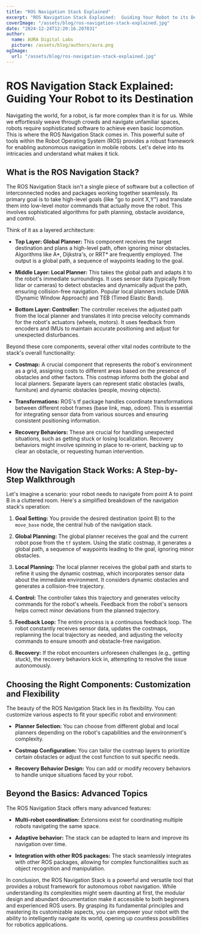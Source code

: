 ```yaml
---
title: "ROS Navigation Stack Explained"
excerpt: "ROS Navigation Stack Explained:  Guiding Your Robot to its Destination  Navigating the world, for a robot, is far more complex than it is for us.  W"
coverImage: "/assets/blog/ros-navigation-stack-explained.jpg"
date: "2024-12-24T12:20:16.207831"
author:
  name: AURA Digital Labs
  picture: /assets/blog/authors/aura.png
ogImage:
  url: "/assets/blog/ros-navigation-stack-explained.jpg"
---
```


# ROS Navigation Stack Explained:  Guiding Your Robot to its Destination

Navigating the world, for a robot, is far more complex than it is for us.  While we effortlessly weave through crowds and navigate unfamiliar spaces, robots require sophisticated software to achieve even basic locomotion.  This is where the ROS Navigation Stack comes in.  This powerful suite of tools within the Robot Operating System (ROS) provides a robust framework for enabling autonomous navigation in mobile robots.  Let's delve into its intricacies and understand what makes it tick.

## What is the ROS Navigation Stack?

The ROS Navigation Stack isn't a single piece of software but a collection of interconnected nodes and packages working together seamlessly.  Its primary goal is to take high-level goals (like "go to point X,Y") and translate them into low-level motor commands that actually move the robot.  This involves sophisticated algorithms for path planning, obstacle avoidance, and control.

Think of it as a layered architecture:

* **Top Layer: Global Planner:** This component receives the target destination and plans a high-level path, often ignoring minor obstacles.  Algorithms like A*, Dijkstra's, or RRT* are frequently employed.  The output is a global path, a sequence of waypoints leading to the goal.

* **Middle Layer: Local Planner:**  This takes the global path and adapts it to the robot's immediate surroundings. It uses sensor data (typically from lidar or cameras) to detect obstacles and dynamically adjust the path, ensuring collision-free navigation.  Popular local planners include DWA (Dynamic Window Approach) and TEB (Timed Elastic Band).

* **Bottom Layer: Controller:** The controller receives the adjusted path from the local planner and translates it into precise velocity commands for the robot's actuators (wheels, motors).  It uses feedback from encoders and IMUs to maintain accurate positioning and adjust for unexpected disturbances.

Beyond these core components, several other vital nodes contribute to the stack's overall functionality:

* **Costmap:** A crucial component that represents the robot's environment as a grid, assigning costs to different areas based on the presence of obstacles and other factors.  This costmap informs both the global and local planners.  Separate layers can represent static obstacles (walls, furniture) and dynamic obstacles (people, moving objects).

* **Transformations:**  ROS's tf package handles coordinate transformations between different robot frames (base link, map, odom).  This is essential for integrating sensor data from various sources and ensuring consistent positioning information.

* **Recovery Behaviors:**  These are crucial for handling unexpected situations, such as getting stuck or losing localization.  Recovery behaviors might involve spinning in place to re-orient, backing up to clear an obstacle, or requesting human intervention.

## How the Navigation Stack Works: A Step-by-Step Walkthrough

Let's imagine a scenario: your robot needs to navigate from point A to point B in a cluttered room.  Here's a simplified breakdown of the navigation stack's operation:

1. **Goal Setting:** You provide the desired destination (point B) to the `move_base` node, the central hub of the navigation stack.

2. **Global Planning:** The global planner receives the goal and the current robot pose from the `tf` system.  Using the static costmap, it generates a global path, a sequence of waypoints leading to the goal, ignoring minor obstacles.

3. **Local Planning:** The local planner receives the global path and starts to refine it using the dynamic costmap, which incorporates sensor data about the immediate environment.  It considers dynamic obstacles and generates a collision-free trajectory.

4. **Control:** The controller takes this trajectory and generates velocity commands for the robot's wheels.  Feedback from the robot's sensors helps correct minor deviations from the planned trajectory.

5. **Feedback Loop:**  The entire process is a continuous feedback loop. The robot constantly receives sensor data, updates the costmaps, replanning the local trajectory as needed, and adjusting the velocity commands to ensure smooth and obstacle-free navigation.

6. **Recovery:**  If the robot encounters unforeseen challenges (e.g., getting stuck), the recovery behaviors kick in, attempting to resolve the issue autonomously.

## Choosing the Right Components: Customization and Flexibility

The beauty of the ROS Navigation Stack lies in its flexibility.  You can customize various aspects to fit your specific robot and environment:

* **Planner Selection:**  You can choose from different global and local planners depending on the robot's capabilities and the environment's complexity.

* **Costmap Configuration:**  You can tailor the costmap layers to prioritize certain obstacles or adjust the cost function to suit specific needs.

* **Recovery Behavior Design:**  You can add or modify recovery behaviors to handle unique situations faced by your robot.

##  Beyond the Basics: Advanced Topics

The ROS Navigation Stack offers many advanced features:

* **Multi-robot coordination:**  Extensions exist for coordinating multiple robots navigating the same space.

* **Adaptive behavior:** The stack can be adapted to learn and improve its navigation over time.

* **Integration with other ROS packages:**  The stack seamlessly integrates with other ROS packages, allowing for complex functionalities such as object recognition and manipulation.


In conclusion, the ROS Navigation Stack is a powerful and versatile tool that provides a robust framework for autonomous robot navigation.  While understanding its complexities might seem daunting at first, the modular design and abundant documentation make it accessible to both beginners and experienced ROS users.  By grasping its fundamental principles and mastering its customizable aspects, you can empower your robot with the ability to intelligently navigate its world, opening up countless possibilities for robotics applications.
